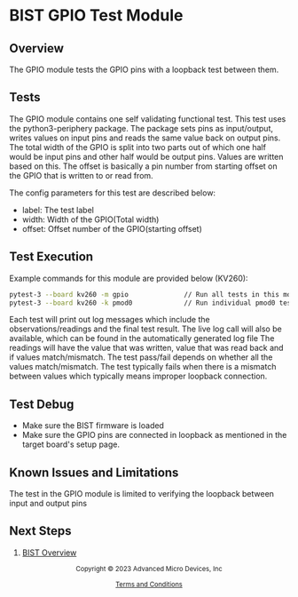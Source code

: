 ﻿# BIST GPIO Test Module

## Overview

The GPIO module tests the GPIO pins with a loopback test between them.

## Tests

The GPIO module contains one self validating functional test. This test uses the
python3-periphery package. The package sets pins as input/output, writes values
on input pins and reads the same value back on output pins. The total width of
the GPIO is split into two parts out of which one half would be input pins and
other half would be output pins. Values are written based on this. The offset is
basically a pin number from starting offset on the GPIO that is written to or
read from.

The config parameters for this test are described below:

* label: The test label
* width: Width of the GPIO(Total width)
* offset: Offset number of the GPIO(starting offset)

## Test Execution

Example commands for this module are provided below (KV260):

```bash
pytest-3 --board kv260 -m gpio              // Run all tests in this module
pytest-3 --board kv260 -k pmod0             // Run individual pmod0 test
```
Each test will print out log messages which include the observations/readings
and the final test result. The live log call will also be available, which can be
found in the automatically generated log file The readings will have the value
that was written, value that was read back and if values match/mismatch. The test
pass/fail depends on whether all the values match/mismatch.
The test typically fails when there is a mismatch between values which typically
means improper loopback connection.

## Test Debug

* Make sure the BIST firmware is loaded
* Make sure the GPIO pins are connected in loopback as mentioned in the target
board's setup page.

## Known Issues and Limitations

The test in the GPIO module is limited to verifying the loopback between input
and output pins

## Next Steps

1. [BIST Overview](../overview)


<p class="sphinxhide" align="center"><sub>Copyright © 2023 Advanced Micro Devices, Inc</sub></p>

<p class="sphinxhide" align="center"><sup><a href="https://www.amd.com/en/corporate/copyright">Terms and Conditions</a></sup></p>
